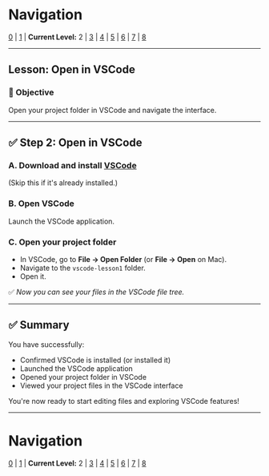 # Navigation
[0](./vscode-install-and-intro-lv0.md) | [1](./vscode-install-and-intro-lv1.md) | **Current Level:** 2 | [3](./vscode-install-and-intro-lv3.md) | [4](./vscode-install-and-intro-lv4.md) | [5](./vscode-install-and-intro-lv5.md) | [6](./vscode-install-and-intro-lv6.md) | [7](./vscode-install-and-intro-lv7.md) | [8](./vscode-install-and-intro-lv8.md)

---

## Lesson: Open in VSCode

### 🎯 Objective

Open your project folder in VSCode and navigate the interface.

---

## ✅ Step 2: Open in VSCode

### A. Download and install [VSCode](https://code.visualstudio.com/)

(Skip this if it's already installed.)

### B. Open VSCode

Launch the VSCode application.

### C. Open your project folder

* In VSCode, go to **File → Open Folder** (or **File → Open** on Mac).
* Navigate to the `vscode-lesson1` folder.
* Open it.

✅ *Now you can see your files in the VSCode file tree.*

---

## ✅ Summary

You have successfully:
* Confirmed VSCode is installed (or installed it)
* Launched the VSCode application
* Opened your project folder in VSCode
* Viewed your project files in the VSCode interface

You're now ready to start editing files and exploring VSCode features!

---

# Navigation
[0](./vscode-install-and-intro-lv0.md) | [1](./vscode-install-and-intro-lv1.md) | **Current Level:** 2 | [3](./vscode-install-and-intro-lv3.md) | [4](./vscode-install-and-intro-lv4.md) | [5](./vscode-install-and-intro-lv5.md) | [6](./vscode-install-and-intro-lv6.md) | [7](./vscode-install-and-intro-lv7.md) | [8](./vscode-install-and-intro-lv8.md) 